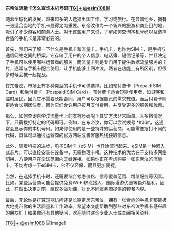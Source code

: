 **东帝汶流量卡怎么查询本机号码[[TG💪+ @esim1088](https://t.me/s/esim1088)]**

随着全球化的发展，越来越多的人选择出国工作、学习或旅行。在异国他乡，拥有一张适合当地的手机卡显得尤为重要。东帝汶作为一个新兴的旅游和商业目的地，吸引了不少游客和商务人士。对于这些用户来说，了解如何查询本机号码以及选择合适的手机卡是非常必要的。

首先，我们来了解一下什么是手机卡和流量卡。手机卡，也称为SIM卡，是手机与通信网络之间的桥梁。它存储了用户的个人信息、电话簿、短信记录等，并且决定了手机可以使用哪些运营商的服务。而流量卡则是专门用于提供数据流量服务的卡片，通常与手机卡配合使用，让手机能够上网冲浪。两者在功能上有所区别，但很多时候会被一起提及。

在东帝汶，市场上有多种类型的手机卡可供选择。比如预付费卡（Prepaid SIM Card）和后付费卡（Postpaid SIM Card）。预付费卡适合短期使用者，如游客和临时居民，因为它不需要长期合同，用户可以根据自己的需求充值。而后付费卡则更适合长期居住者，因为它们允许用户按月支付费用，并享受更多的服务和优惠。

那么，如何查询东帝汶流量卡上的本机号码呢？其实方法非常简单。大多数情况下，只需拨打特定的代码即可。例如，在东帝汶，你可以尝试拨号 *#06#，这通常会显示你的本机号码。如果你使用的是一些特殊的运营商，可能需要拨打不同的代码，具体可以通过运营商的官方网站或者客服热线获取信息。

此外，随着科技的进步，电子SIM卡（eSIM）也开始流行起来。eSIM是一种嵌入式芯片，可以直接安装在设备中，无需物理卡槽。这种技术的优势在于支持多网络切换，方便用户在全球范围内无缝连接。如果你正在考虑购买一张东帝汶的流量卡，不妨考虑一下eSIM卡，它不仅环保，而且更加便捷。

当然，在选择手机卡时，还需要综合考虑价格、信号覆盖范围、增值服务等因素。比如，某些运营商可能会提供免费Wi-Fi热点接入、国际漫游优惠等额外福利。因此，在做出决定之前，建议多做功课，对比不同服务商提供的套餐内容。

最后，无论你是打算短期访问还是长期定居东帝汶，拥有一张合适的手机卡都能极大地提升你的生活质量和工作效率。希望本文能帮助到那些对东帝汶手机卡感兴趣的朋友们！如果你还有其他疑问，欢迎随时咨询专业人士或查阅相关资料。

[[TG💪+ @esim1088](https://t.me/s/esim1088) ![Image](https://i.postimg.cc/4NQfJmqS/Snipaste-2025-05-13-00-14-12.png)]